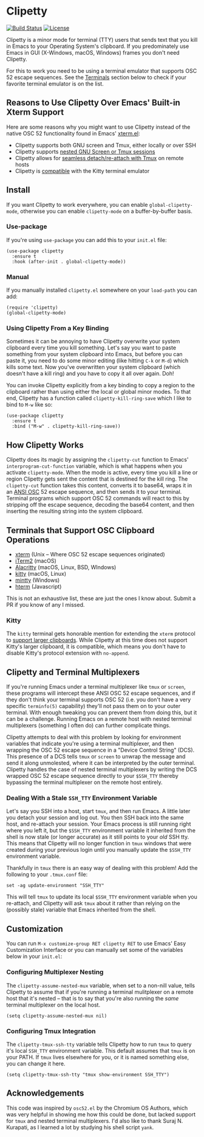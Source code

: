 # Clipetty

[![Build Status](https://github.com/spudlyo/clipetty/workflows/CI/badge.svg)](https://github.com/spudlyo/clipetty/actions)
[![License](http://img.shields.io/:license-gpl3-blue.svg)](http://www.gnu.org/licenses/gpl-3.0.html)

Clipetty is a minor mode for terminal (TTY) users that sends text that you kill in Emacs to your Operating System's clipboard. If you predominately use Emacs in GUI (X-Windows, macOS, Windows) frames you don't need Clipetty.

For this to work you need to be using a terminal emulator that supports OSC 52 escape sequences. See the [Terminals](#terminals) section below to check if your favorite terminal emulator is on the list.


## Reasons to Use Clipetty Over Emacs' Built-in Xterm Support

Here are some reasons why you might want to use Clipetty instead of the native OSC 52 functionality found in Emacs' [xterm.el](https://github.com/emacs-mirror/emacs/blob/master/lisp/term/xterm.el):

-   Clipetty supports both GNU screen and Tmux, either locally or over SSH
-   Clipetty supports [nested GNU Screen or Tmux sessions](#nested)
-   Clipetty allows for [seamless detach/re-attach with Tmux](#stale) on remote hosts
-   Clipetty is [compatible](#kitty) with the Kitty terminal emulator


## Install

If you want Clipetty to work everywhere, you can enable `global-clipetty-mode`, otherwise you can enable `clipetty-mode` on a buffer-by-buffer basis.


### Use-package

If you're using `use-package` you can add this to your `init.el` file:

```
(use-package clipetty
  :ensure t
  :hook (after-init . global-clipetty-mode))
```


### Manual

If you manually installed `clipetty.el` somewhere on your `load-path` you can add:

```
(require 'clipetty)
(global-clipetty-mode)
```


### Using Clipetty From a Key Binding

Sometimes it can be annoying to have Clipetty overwrite your system clipboard every time you kill something. Let's say you want to paste something from your system clipboard into Emacs, but before you can paste it, you need to do some minor editing (like hitting `C-k` or `M-d`) which kills some text. Now you've overwritten your system clipboard (which doesn't have a kill ring) and you have to copy it all over again. Doh!

You can invoke Clipetty explicitly from a key binding to copy a region to the clipboard rather than using either the local or global minor modes. To that end, Clipetty has a function called `clipetty-kill-ring-save` which I like to bind to `M-w` like so:

```
(use-package clipetty
  :ensure t
  :bind ("M-w" . clipetty-kill-ring-save))
```


## How Clipetty Works

Clipetty does its magic by assigning the `clipetty-cut` function to Emacs' `interprogram-cut-function` variable, which is what happens when you activate `clipetty-mode`. When the mode is active, every time you kill a line or region Clipetty gets sent the content that is destined for the kill ring. The `clipetty-cut` function takes this content, converts it to base64, wraps it in an [ANSI OSC](https://en.wikipedia.org/wiki/ANSI_escape_code#Escape_sequences) 52 escape sequence, and then sends it to your terminal. Terminal programs which support OSC 52 commands will react to this by stripping off the escape sequence, decoding the base64 content, and then inserting the resulting string into the system clipboard.


<a id="terminals"></a>

## Terminals that Support OSC Clipboard Operations

-   [xterm](https://invisible-island.net/xterm/ctlseqs/ctlseqs.txt) (Unix &#x2013; Where OSC 52 escape sequences originated)
-   [iTerm2](https://iterm2.com) (macOS)
-   [Alacritty](https://github.com/jwilm/alacritty) (macOS, Linux, BSD, WIndows)
-   [kitty](https://sw.kovidgoyal.net/kitty/) (macOS, Linux)
-   [mintty](https://mintty.github.io/) (Windows)
-   [hterm](https://hterm.org) (Javascript)

This is not an exhaustive list, these are just the ones I know about. Submit a PR if you know of any I missed.


<a id="kitty"></a>

### Kitty

The `kitty` terminal gets honorable mention for extending the `xterm` protocol to [support larger clipboards](https://sw.kovidgoyal.net/kitty/protocol-extensions.html#pasting-to-clipboard). While Clipetty at this time does not support Kitty's larger clipboard, it is compatible, which means you don't have to disable Kitty's protocol extension with `no-append`.


## Clipetty and Terminal Multiplexers

If you're running Emacs under a terminal multiplexer like `tmux` or `screen`, these programs will intercept these ANSI OSC 52 escape sequences, and if they don't think your terminal supports OSC 52 (i.e. you don't have a very specific `terminfo(5)` capability) they'll not pass them on to your outer terminal. With enough tweaking you can prevent them from doing this, but it can be a challenge. Running Emacs on a remote host with nested terminal multiplexers (something I often do) can further complicate things.

Clipetty attempts to deal with this problem by looking for environment variables that indicate you're using a terminal multiplexer, and then wrapping the OSC 52 escape sequence in a "Device Control String" (DCS). This presence of a DCS tells `tmux` or `screen` to unwrap the message and send it along unmolested, where it can be interpreted by the outer terminal. Clipetty handles the case of nested terminal multiplexers by writing the DCS wrapped OSC 52 escape sequence directly to your `$SSH_TTY` thereby bypassing the terminal multiplexer on the remote host entirely.


<a id="stale"></a>

### Dealing With a Stale `SSH_TTY` Environment Variable

Let's say you SSH into a host, start `tmux`, and then run Emacs. A little later you detach your session and log out. You then SSH back into the same host, and re-attach your session. Your Emacs process is still running right where you left it, but the `$SSH_TTY` environment variable it inherited from the shell is now stale (or longer accurate) as it still points to your *old* SSH tty. This means that Clipetty will no longer function in `tmux` windows that were created during your previous login until you manually update the `$SSH_TTY` environment variable.

Thankfully in `tmux` there is an easy way of dealing with this problem! Add the following to your `.tmux.conf` file:

```
set -ag update-environment "SSH_TTY"
```

This will tell `tmux` to update its local `$SSH_TTY` environment variable when you re-attach, and Clipetty will ask `tmux` about it rather than relying on the (possibly stale) variable that Emacs inherited from the shell.


## Customization

You can run `M-x customize-group RET clipetty RET` to use Emacs' Easy Customization Interface or you can manually set some of the variables below in your `init.el`:


<a id="nested"></a>

### Configuring Multiplexer Nesting

The `clipetty-assume-nested-mux` variable, when set to a non-nill value, tells Clipetty to assume that if you're running a terminal mulitplexer on a remote host that it's nested &#x2013; that is to say that you're also running the *same* terminal multiplexer on the local host.

```
(setq clipetty-assume-nested-mux nil)
```


### Configuring Tmux Integration

The `clipetty-tmux-ssh-tty` variable tells Clipetty how to run `tmux` to query it's local `SSH_TTY` environment variable. This default assumes that `tmux` is on your PATH. If `tmux` lives elsewhere for you, or it is named something else, you can change it here.

```
(setq clipetty-tmux-ssh-tty "tmux show-environment SSH_TTY")
```


## Acknowledgements

This code was inspired by `osc52.el` by the Chromium OS Authors, which was very helpful in showing me how this could be done, but lacked support for `tmux` and nested terminal multiplexers. I'd also like to thank Suraj N. Kurapati, as I learned a lot by studying his shell script `yank`.
